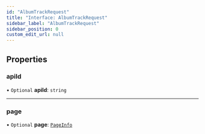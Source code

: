 ```yaml
---
id: "AlbumTrackRequest"
title: "Interface: AlbumTrackRequest"
sidebar_label: "AlbumTrackRequest"
sidebar_position: 0
custom_edit_url: null
---
```


## Properties

### apiId

• `Optional` **apiId**: `string`

___

### page

• `Optional` **page**: [`PageInfo`](PageInfo.md)
